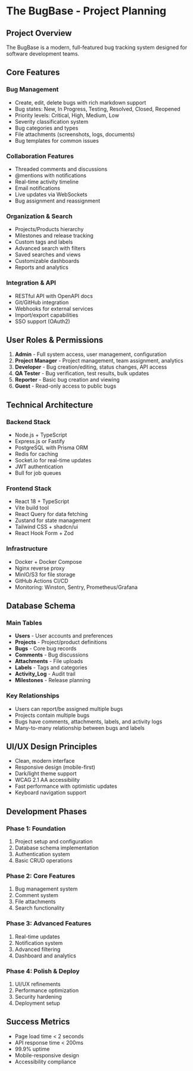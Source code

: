 # The BugBase - Project Planning

## Project Overview
The BugBase is a modern, full-featured bug tracking system designed for software development teams.

## Core Features

### Bug Management
- Create, edit, delete bugs with rich markdown support
- Bug states: New, In Progress, Testing, Resolved, Closed, Reopened
- Priority levels: Critical, High, Medium, Low
- Severity classification system
- Bug categories and types
- File attachments (screenshots, logs, documents)
- Bug templates for common issues

### Collaboration Features
- Threaded comments and discussions
- @mentions with notifications
- Real-time activity timeline
- Email notifications
- Live updates via WebSockets
- Bug assignment and reassignment

### Organization & Search
- Projects/Products hierarchy
- Milestones and release tracking
- Custom tags and labels
- Advanced search with filters
- Saved searches and views
- Customizable dashboards
- Reports and analytics

### Integration & API
- RESTful API with OpenAPI docs
- Git/GitHub integration
- Webhooks for external services
- Import/export capabilities
- SSO support (OAuth2)

## User Roles & Permissions

1. **Admin** - Full system access, user management, configuration
2. **Project Manager** - Project management, team assignment, analytics
3. **Developer** - Bug creation/editing, status changes, API access
4. **QA Tester** - Bug verification, test results, bulk updates
5. **Reporter** - Basic bug creation and viewing
6. **Guest** - Read-only access to public bugs

## Technical Architecture

### Backend Stack
- Node.js + TypeScript
- Express.js or Fastify
- PostgreSQL with Prisma ORM
- Redis for caching
- Socket.io for real-time updates
- JWT authentication
- Bull for job queues

### Frontend Stack
- React 18 + TypeScript
- Vite build tool
- React Query for data fetching
- Zustand for state management
- Tailwind CSS + shadcn/ui
- React Hook Form + Zod

### Infrastructure
- Docker + Docker Compose
- Nginx reverse proxy
- MinIO/S3 for file storage
- GitHub Actions CI/CD
- Monitoring: Winston, Sentry, Prometheus/Grafana

## Database Schema

### Main Tables
- **Users** - User accounts and preferences
- **Projects** - Project/product definitions
- **Bugs** - Core bug records
- **Comments** - Bug discussions
- **Attachments** - File uploads
- **Labels** - Tags and categories
- **Activity_Log** - Audit trail
- **Milestones** - Release planning

### Key Relationships
- Users can report/be assigned multiple bugs
- Projects contain multiple bugs
- Bugs have comments, attachments, labels, and activity logs
- Many-to-many relationship between bugs and labels

## UI/UX Design Principles
- Clean, modern interface
- Responsive design (mobile-first)
- Dark/light theme support
- WCAG 2.1 AA accessibility
- Fast performance with optimistic updates
- Keyboard navigation support

## Development Phases

### Phase 1: Foundation
1. Project setup and configuration
2. Database schema implementation
3. Authentication system
4. Basic CRUD operations

### Phase 2: Core Features
1. Bug management system
2. Comment system
3. File attachments
4. Search functionality

### Phase 3: Advanced Features
1. Real-time updates
2. Notification system
3. Advanced filtering
4. Dashboard and analytics

### Phase 4: Polish & Deploy
1. UI/UX refinements
2. Performance optimization
3. Security hardening
4. Deployment setup

## Success Metrics
- Page load time < 2 seconds
- API response time < 200ms
- 99.9% uptime
- Mobile-responsive design
- Accessibility compliance